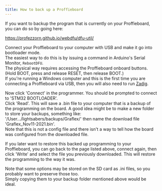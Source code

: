 ```yaml
---
title: How to back up a Proffieboard
---
```

If you want to backup the program that is currently on your Proffieboard, you can do so by going here:

   https://profezzorn.github.io/webdfu/dfu-util/

Connect your Proffieboard to your computer with USB and make it go into bootloader mode.  
The easiest way to do this is by issuing a command in Arduino's Serial Monitor, `RebootDFU`.  
The physical way requires accessing the Proffieboard onboard buttons. (Hold BOOT, press and release RESET, then release BOOT.)  
If you're running a Windows computer and this is the first time you are connecting a Proffieboard via USB, then you will also need to run [Zadig](../zadig.md).

Now click 'Connect' in the programmer. You should be prompted to connect to 'STM32  BOOTLOADER'.  
Click 'Read'.  This will save a .bin file to your computer that is a backup of the programming on the board.
A good idea might be to make a new folder to store your backups, something like:  
'/User.../lightsabers/backups/Graflex/' then name the download file 'Graflex_Nov11-2021.bin'.  
Note that this is not a config file and there isn't a way to tell how the board was configured from the downloaded file.

If you later want to restore this backed up programming to your Proffieboard, you can go back to the page listed above, connect again, then click 'Write' and select the file you previously downloaded. This will restore the programming to the way it was.

Note that some options may be stored on the SD card as .ini files, so you probably want to preserve those too.  
Simply copying them to your backup folder mentioned above would be ideal.
